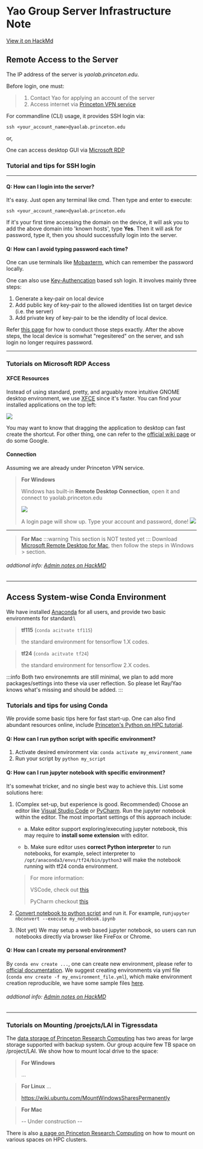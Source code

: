 # Yao Group Server Infrastructure Note

[View it on HackMd](https://hackmd.io/dd8wi827SpCLAe8p2Ype6w)


## Remote Access to the Server

The IP address of the server is *yaolab.princeton.edu*.

Before login, one must:
> 1. Contact Yao for applying an account of the server
> 2. Access internet via [Princeton VPN service](https://informationsecurity.princeton.edu/connecting-to-princeton-n) 

For commandline (CLI) usage, it provides SSH login via:

`ssh <your_account_name>@yaolab.princeton.edu`

or,

One can access desktop GUI via [Microsoft RDP](https://docs.microsoft.com/en-us/windows-server/remote/remote-desktop-services/clients/remote-desktop-clients) 


### Tutorial and tips for SSH login
---

#### Q: How can I login into the server?
It's easy. Just open any terminal like cmd. Then type and enter to execute:

`ssh <your_account_name>@yaolab.princeton.edu`

If it's your first time accessing the domain on the device, it will ask you to add the above domain into 'known hosts', type **Yes**. Then it will ask for password, type it, then you should successfully login into the server.

#### Q: How can I avoid typing password each time?

One can use terminals like [Mobaxterm](https://mobaxterm.mobatek.net/), which can remember the password locally.

One can also use [Key-Authencation](https://en.wikipedia.org/wiki/Key_authentication) based ssh login.
It involves mainly three steps:
1. Generate a key-pair on local device
2. Add public key of key-pair to the allowed identities list on target device (i.e. the server)
3. Add private key of key-pair to be the idendity of local device.

Refer [this page](https://help.ubuntu.com/community/SSH/OpenSSH/Keys) for how to conduct those steps exactly. After the above steps, the local device is somwhat "regesitered" on the server, and ssh login no longer requires password.

---
### Tutorials on Microsoft RDP Access

#### XFCE Resources
Instead of using standard, pretty, and arguably more intuitive GNOME desktop environment, we use [XFCE](https://www.xfce.org/) since it's faster. You can find your installed applications on the top left:

![](https://i.imgur.com/sa6iVje.png)

You may want to know that dragging the application to desktop can fast create the shortcut. For other thing, one can refer  to the [official wiki page](https://wiki.xfce.org/) or do some Google.

#### Connection
Assuming we are already under Princeton VPN service.

> **For Windows**
>
> Windows has built-in **Remote Desktop Connection**, open it and connect to yaolab.princeton.edu
> 
> ![](https://i.imgur.com/MxL1Wn5.png)
>
> A login page will show up.
> Type your account and password, done!
> ![](https://i.imgur.com/3k3foQu.png)
---
> **For Mac**
> :::warning
> This section is NOT tested yet
> :::
> Download [Microsoft Remote Desktop for Mac](https://apps.apple.com/tw/app/microsoft-remote-desktop/id1295203466?mt=12), then follow the steps in Windows > section.


###### addtional info: [Admin notes on HackMD](https://hackmd.io/qW7dli1lTwi4HUW4PzEiUA)

---

## Access System-wise Conda Environment

We have installed [Anaconda](https://docs.anaconda.com/) for all users, and provide two basic environments for standard:\

> **tf115** (`conda acitvate tf115`)
> 
> the standard environment for tensorflow 1.X codes.

> **tf24** (`conda acitvate tf24`)
> 
> the standard environment for tensorflow 2.X codes.

:::info
Both two environemnts are still minimal,
we plan to add more packages/settings into these via user reflection. So please let Ray/Yao knows what's missing and should be added.
:::


### Tutorials and tips for using Conda

We provide some basic tips here for fast start-up. One can also find abundant resources online, include [Princeton's Python on HPC tutorial](https://researchcomputing.princeton.edu/support/knowledge-base/python#managers).


#### Q: How can I run python script with specific environment?

1. Activate desired environment via: `conda activate my_environment_name`
2. Run your script by `python my_script`

#### Q: How can I run jupyter notebook with specific environment?

It's somewhat tricker, and no single best way to achieve this. List some solutions here:

1. (Complex set-up, but experience is good. Recommended) Choose an editor like [Visual Studio Code](https://code.visualstudio.com/) or [PyCharm](https://www.jetbrains.com/pycharm/). Run the jupyter notebook within the editor. The most important settings of this approach include:
     * a. Make editor support exploring/executing jupyter notebook, this may require to **install some extension** with editor.
     
     * b. Make sure editor uses **correct Python interpreter** to run notebooks, for example, select interpreter to `/opt/anaconda3/envs/tf24/bin/python3` will make the notebook running with tf24 conda environment.


   > For more information:
   > 
   > VSCode, check out [this](https://code.visualstudio.com/docs/python/jupyter-support)
   > 
   > PyCharm checkout [this](https://www.jetbrains.com/help/pycharm/jupyter-notebook-support.html)

2. [Convert notebook to python script](https://stackoverflow.com/questions/35545402/how-to-run-an-ipynb-jupyter-notebook-from-terminal) and run it. For example, run`jupyter nbconvert --execute my_notebook.ipynb`

3. (Not yet) We may setup a web based jupyter notebook, so users can run notebooks directly via browser like FireFox or Chrome.

#### Q: How can I create my personal environment?

By `conda env create ...`, one can create new environment, please refer to [official documentation](https://conda.io/projects/conda/en/latest/user-guide/tasks/manage-environments.html).
We suggest creating environments via yml file (`conda env create -f my_environment_file.yml`), which make environment creation reproducible, we have some sample files [here](https://conda.io/projects/conda/en/latest/user-guide/tasks/manage-environments.html).


###### addtional info: [Admin notes on HackMD](https://hackmd.io/@MingRuey/Sy3D6VAc_)
---

### Tutorials on Mounting /proejcts/LAI in Tigressdata

The [data storage of Princeton Research Computing]("https://researchcomputing.princeton.edu/support/knowledge-base/data-storage") has two areas for large storage supported with backup system. Our group acquire few TB space on /project/LAI. We show how to mount local drive to the space:

> **For Windows**
> 
> ...

> **For Linux**
> ...
> 
> https://wiki.ubuntu.com/MountWindowsSharesPermanently

> **For Mac**
>
> -- Under construction --

There is also [a page on Princeton Research Computing](https://researchcomputing.princeton.edu/support/knowledge-base/tigress-cifs) on how to mount on various spaces on HPC clusters.